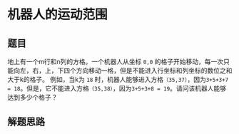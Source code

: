 # 机器人的运动范围

## 题目

地上有一个m行和n列的方格。一个机器人从坐标 `0,0` 的格子开始移动，每一次只能向左，右，上，下四个方向移动一格，但是不能进入行坐标和列坐标的数位之和大于k的格子。 例如，当k为 `18` 时，机器人能够进入方格`（35,37）`，因为`3+5+3+7 = 18`。但是，它不能进入方格`（35,38）`，因为`3+5+3+8 = 19`。请问该机器人能够达到多少个格子？

## 解题思路


```

```
